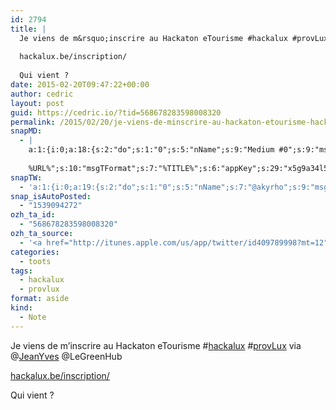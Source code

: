 ```yaml
---
id: 2794
title: |
  Je viens de m&rsquo;inscrire au Hackaton eTourisme #hackalux #provLux via @JeanYves @LeGreenHub
  
  hackalux.be/inscription/
  
  Qui vient ?
date: 2015-02-20T09:47:22+00:00
author: cedric
layout: post
guid: https://cedric.io/?tid=568678283598008320
permalink: /2015/02/20/je-viens-de-minscrire-au-hackaton-etourisme-hackalux-provlux-via-jeanyves-legreenhub-hackalux-be-inscription-qui-vient/
snapMD:
  - |
    a:1:{i:0;a:18:{s:2:"do";s:1:"0";s:5:"nName";s:9:"Medium #0";s:9:"msgFormat";s:19:"%FULLTEXT%
    
    %URL%";s:10:"msgTFormat";s:7:"%TITLE%";s:6:"appKey";s:29:"x5g9a34l5z294i5y2q284e4g54454";s:6:"appSec";s:85:"d3h0a44e4s2b4i5u2r234m5f5b4v2l5q2a444h574347464a454x2w20374447494c484b4w2c464f5u2d4z2";s:8:"inclTags";s:1:"1";s:7:"fltrsOn";i:0;s:5:"fltrs";a:0:{}s:7:"proxyOn";i:0;s:7:"useSURL";i:0;s:1:"v";i:350;s:4:"publ";s:1:"0";s:11:"accessToken";s:65:"2353413aa5437433e5648ccf74a16119308317c52d1a24d8ed99f26add037528a";s:12:"appAppUserID";s:65:"104b21fd8da79171a6e7bf800d03b4b761204f242935e05d2d86850a6b1635f77";s:14:"appAppUserName";s:26:"Cédric Bousmanne (akyrho)";s:13:"appAppUserURL";s:26:"https://medium.com/@akyrho";s:7:"pubList";a:0:{}}}
snapTW:
  - 'a:1:{i:0;a:19:{s:2:"do";s:1:"0";s:5:"nName";s:7:"@akyrho";s:9:"msgFormat";s:26:"%TITLE%. %EXCERPT% - %URL%";s:6:"appKey";s:55:"x5g9a8325v2y475r3c4m48584n53446p423r3r5u3e356j5j3k4r2p3";s:6:"appSec";s:105:"d3h0a94o46415u594v3q5l5n5l4r4x474x4j484o473u4i5w2m4k494z2k344n306n5r3l5v2s554p4n3p3k45495c3z4v4d3m3u5w525";s:7:"fltrsOn";i:0;s:5:"fltrs";a:0:{}s:7:"proxyOn";i:0;s:7:"useSURL";i:0;s:1:"v";i:350;s:5:"twURL";s:25:"http://twitter.com/akyrho";s:11:"accessToken";s:50:"6678782-Eyg60SCeh7762DEIsYtTPD5GVeOuSN8ATMdF2Lpppe";s:14:"accessTokenSec";s:45:"PgGDCbcYLJnR5esZjY9ID72A33mUNCYnQwaQTBsojSJNa";s:5:"tw140";i:0;s:10:"riComments";s:1:"1";s:11:"riCommentsM";s:1:"1";s:12:"riCommentsAA";s:1:"1";s:8:"attchImg";s:1:"1";s:9:"wpImgSize";s:4:"full";}}'
snap_isAutoPosted:
  - "1539094272"
ozh_ta_id:
  - "568678283598008320"
ozh_ta_source:
  - '<a href="http://itunes.apple.com/us/app/twitter/id409789998?mt=12" rel="nofollow">Twitter for Mac</a>'
categories:
  - toots
tags:
  - hackalux
  - provlux
format: aside
kind:
  - Note
---
```

Je viens de m&rsquo;inscrire au Hackaton eTourisme <span class="hashtag hashtag_local">#<a href="https://cedric.io/tag/hackalux/">hackalux</a> <span class="hashtag hashtag_local">#<a href="https://cedric.io/tag/provlux/">provLux</a> via <span class="username username_linked">@<a href="https://twitter.com/JeanYves" title="Jean-Yves Huwart">JeanYves</a></span> @LeGreenHub </p> 

<p>
  <a href="http://www.hackalux.be/inscription/" title="http://www.hackalux.be/inscription/" class="link link_untco">hackalux.be/inscription/</a>
</p>

<p>
  Qui vient ?
</p>
